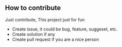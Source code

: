 ## How to contribute

Just contribute, This project just for fun

- Create issue, it could be bug, feature, suggeset, etc.
- Create solution if any
- Create pull request if you are a nice person
